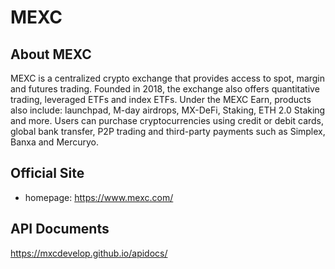 # MEXC

## About MEXC

MEXC is a centralized crypto exchange that provides access to spot, margin and futures trading. Founded in 2018, the exchange also offers quantitative trading, leveraged ETFs and index ETFs. Under the MEXC Earn, products also include: launchpad, M-day airdrops, MX-DeFi, Staking, ETH 2.0 Staking and more. Users can purchase cryptocurrencies using credit or debit cards, global bank transfer, P2P trading and third-party payments such as Simplex, Banxa and Mercuryo.

## Official Site

- homepage: https://www.mexc.com/

## API Documents

https://mxcdevelop.github.io/apidocs/

